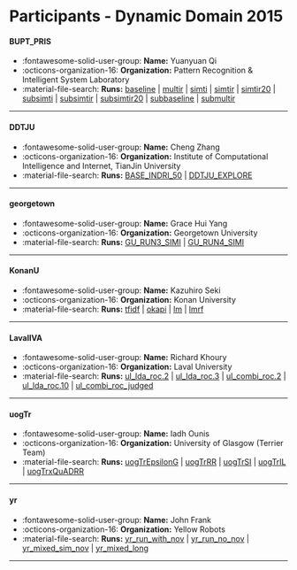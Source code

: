 # Participants - Dynamic Domain 2015 

#### BUPT_PRIS
 - :fontawesome-solid-user-group: **Name:** Yuanyuan Qi
 - :octicons-organization-16: **Organization:** Pattern Recognition & Intelligent System Laboratory 
 - :material-file-search: **Runs:** [baseline](./runs.md#baseline) | [multir](./runs.md#multir) | [simti](./runs.md#simti) | [simtir](./runs.md#simtir) | [simtir20](./runs.md#simtir20) | [subsimti](./runs.md#subsimti) | [subsimtir](./runs.md#subsimtir) | [subsimtir20](./runs.md#subsimtir20) | [subbaseline](./runs.md#subbaseline) | [submultir](./runs.md#submultir)

---
#### DDTJU
 - :fontawesome-solid-user-group: **Name:** Cheng Zhang
 - :octicons-organization-16: **Organization:** Institute of Computational Intelligence and Internet, TianJin University
 - :material-file-search: **Runs:** [BASE_INDRI_50](./runs.md#base_indri_50) | [DDTJU_EXPLORE](./runs.md#ddtju_explore)

---
#### georgetown
 - :fontawesome-solid-user-group: **Name:** Grace Hui Yang
 - :octicons-organization-16: **Organization:** Georgetown University
 - :material-file-search: **Runs:** [GU_RUN3_SIMI](./runs.md#gu_run3_simi) | [GU_RUN4_SIMI](./runs.md#gu_run4_simi)

---
#### KonanU
 - :fontawesome-solid-user-group: **Name:** Kazuhiro Seki
 - :octicons-organization-16: **Organization:** Konan University
 - :material-file-search: **Runs:** [tfidf](./runs.md#tfidf) | [okapi](./runs.md#okapi) | [lm](./runs.md#lm) | [lmrf](./runs.md#lmrf)

---
#### LavalIVA
 - :fontawesome-solid-user-group: **Name:** Richard Khoury
 - :octicons-organization-16: **Organization:** Laval University
 - :material-file-search: **Runs:** [ul_lda_roc.2](./runs.md#ul_lda_roc2) | [ul_lda_roc.3](./runs.md#ul_lda_roc3) | [ul_combi_roc.2](./runs.md#ul_combi_roc2) | [ul_lda_roc.10](./runs.md#ul_lda_roc10) | [ul_combi_roc_judged](./runs.md#ul_combi_roc_judged)

---
#### uogTr
 - :fontawesome-solid-user-group: **Name:** Iadh Ounis
 - :octicons-organization-16: **Organization:** University of Glasgow (Terrier Team)
 - :material-file-search: **Runs:** [uogTrEpsilonG](./runs.md#uogtrepsilong) | [uogTrRR](./runs.md#uogtrrr) | [uogTrSI](./runs.md#uogtrsi) | [uogTrIL](./runs.md#uogtril) | [uogTrxQuADRR](./runs.md#uogtrxquadrr)

---
#### yr
 - :fontawesome-solid-user-group: **Name:** John Frank
 - :octicons-organization-16: **Organization:** Yellow Robots
 - :material-file-search: **Runs:** [yr_run_with_nov](./runs.md#yr_run_with_nov) | [yr_run_no_nov](./runs.md#yr_run_no_nov) | [yr_mixed_sim_nov](./runs.md#yr_mixed_sim_nov) | [yr_mixed_long](./runs.md#yr_mixed_long)

---
